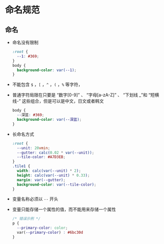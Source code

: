 # 命名规范

## 命名

+ 命名没有限制

    ```css
    :root {
      --1: #369;
    }
    body {
      background-color: var(--1);
    }
    ```

+ 不能包含 `$` ，`[` ，`^` ，`(` ，`%` 等字符，

+ 普通字符局限在只要是 “数字\[0-9]” 、 “字母\[a-zA-Z]” 、 “下划线 \_”和 “短横线-” 这些组合，但是可以是中文，日文或者韩文

    ```css
    body {
      --深蓝: #369;
      background-color: var(--深蓝);
    }
    ```

+ 长命名方式

    ```css
    :root {
      --unit: 20vmin;
      --gutter: calc(0.02 * var(--unit));
      --tile-color: #A7D3EB;
    }
    .tile1 {
      width: calc(var(--unit) * 2);
      height: calc(var(--unit) * 0.33);
      margin: var(--gutter);
      background-color: var(--tile-color);
    }
    ```

+ 变量名称必须以 `--` 开头

+ 变量只能存储一个属性的值，而不能用来存储一个属性

    ```css
    /* 错误示例 */
    p {
      --primary-color: color;
      var(--primary-color) : #6bc30d
    }
    ```
